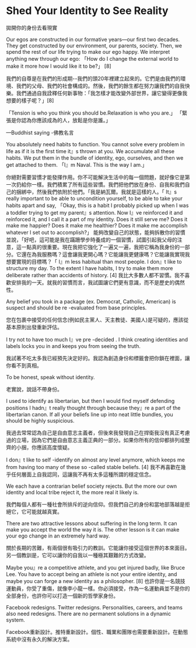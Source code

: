 # Shed Your Identity to See Reality

拋開你的身份去看現實

Our egos are constructed in our formative years—our first two decades. They get constructed by our environment, our parents, society. Then, we spend the rest of our life trying to make our ego happy. We interpret anything new through our ego: 「How do I change the external world to make it more how I would like it to be?」 [8]

我們的自尊是在我們的形成期--我們的頭20年裡建立起來的。它們是由我們的環境、我們的父母、我們的社會構成的。然後，我們的餘生都在努力讓我們的自我快樂。我們通過自我詮釋任何新事物：「我怎樣才能改變外部世界，讓它變得更像我想要的樣子呢？」[8]

「Tension is who you think you should be.Relaxation is who you are.」
「緊張是你認為你應該成為的人，放鬆是你是誰。」

—Buddhist saying
-佛教名言

You absolutely need habits to function. You cannot solve every problem in life as if it is the first time it』s thrown at you. We accumulate all these habits. We put them in the bundle of identity, ego, ourselves, and then we get attached to them. 「I』m Naval. This is the way I am.」

你絕對需要習慣才能發揮作用。你不可能解決生活中的每一個問題，就好像它是第一次扔給你一樣。我們積累了所有這些習慣。我們把他們放在身份、自我和我們自己的捆綁中，然後我們依附於他們。「我是納瓦爾。我就是這樣的人。「
It』s really important to be able to uncondition yourself, to be able to take your habits apart and say, 「Okay, this is a habit I probably picked up when I was a toddler trying to get my parent』s attention. Now I』ve reinforced it and reinforced it, and I call it a part of my identity. Does it still serve me? Does it make me happier? Does it make me healthier? Does it make me accomplish whatever I set out to accomplish?」
能夠改變自己的狀態，能夠拆散你的習慣並說，「好吧，這可能是我在蹣跚學步時養成的一個習慣，試圖引起我父母的注意，這一點真的很重要。現在我把它強化了一遍又一遍，我把它稱為我身份的一部分。它還在為我服務嗎？這會讓我更開心嗎？它能讓我更健康嗎？它能讓我實現我想要實現的目標嗎？「
I』m less habitual than most people. I don』t like to structure my day. To the extent I have habits, I try to make them more deliberate rather than accidents of history. [4]
我比大多數人都不習慣。我不喜歡安排我的一天。就我的習慣而言，我試圖讓它們更有意識，而不是歷史的偶然性。

Any belief you took in a package (ex. Democrat, Catholic, American) is suspect and should be re -evaluated from base principles.

您在包裹中接受的任何信念(例如民主黨人、天主教徒、美國人)是可疑的，應該從基本原則出發重新評估。

I try not to have too much I』ve pre -decided . I think creating identities and labels locks you in and keeps you from seeing the truth.

我試著不吃太多我已經預先決定好的。我認為創造身份和標籤會把你鎖在裡面，讓你看不到真相。

To be honest, speak without identity.

老實說，說話不帶身份。

I used to identify as libertarian, but then I would find myself defending positions I hadn』t really thought through because they』re a part of the libertarian canon. If all your beliefs line up into neat little bundles, you should be highly suspicious.

我過去常常認為自己是自由意志主義者，但後來我發現自己在捍衛我沒有真正考慮過的立場，因為它們是自由意志主義正典的一部分。如果你所有的信仰都排列成整齊的小捆，你應該高度懷疑。

I don』t like to self -identify on almost any level anymore, which keeps me from having too many of these so -called stable beliefs. [4]
我不再喜歡在幾乎任何層面上自我認同，這讓我不再有太多這種所謂的穩定信念。

We each have a contrarian belief society rejects. But the more our own identity and local tribe reject it, the more real it likely is.

我們每個人都有一種社會所排斥的逆向信仰。但我們自己的身份和當地部落越是拒絕它，它可能就越真實。

There are two attractive lessons about suffering in the long term. It can make you accept the world the way it is. The other lesson is it can make your ego change in an extremely hard way.

關於長期的苦難，有兩個很有吸引力的教訓。它能讓你接受這個世界的本來面目。另一個教訓是，它可以讓你的自我以一種極其艱難的方式改變。

Maybe you』re a competitive athlete, and you get injured badly, like Bruce Lee. You have to accept being an athlete is not your entire identity, and maybe you can forge a new identity as a philosopher. [8]
也許你是一名競技運動員，你受了重傷，就像李小龍一樣。你必須接受，作為一名運動員並不是你的全部身份，也許你可以打造一個新的哲學家身份。

Facebook redesigns. Twitter redesigns. Personalities, careers, and teams also need redesigns. There are no permanent solutions in a dynamic system.

Facebook重新設計。推特重新設計。個性、職業和團隊也需要重新設計。在動態系統中沒有永久的解決方案。
